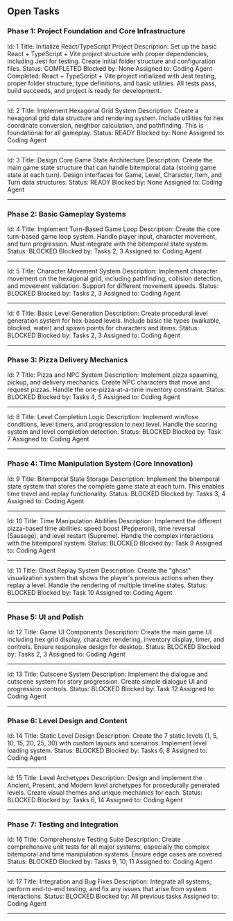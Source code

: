 ## Open Tasks

### Phase 1: Project Foundation and Core Infrastructure

Id: 1
Title: Initialize React/TypeScript Project
Description: Set up the basic React + TypeScript + Vite project structure with proper dependencies, including Jest for testing. Create initial folder structure and configuration files.
Status: COMPLETED
Blocked by: None
Assigned to: Coding Agent
Completed: React + TypeScript + Vite project initialized with Jest testing, proper folder structure, type definitions, and basic utilities. All tests pass, build succeeds, and project is ready for development.

------

Id: 2
Title: Implement Hexagonal Grid System
Description: Create a hexagonal grid data structure and rendering system. Include utilities for hex coordinate conversion, neighbor calculation, and pathfinding. This is foundational for all gameplay.
Status: READY
Blocked by: None
Assigned to: Coding Agent

------

Id: 3
Title: Design Core Game State Architecture
Description: Create the main game state structure that can handle bitemporal data (storing game state at each turn). Design interfaces for Game, Level, Character, Item, and Turn data structures.
Status: READY
Blocked by: None
Assigned to: Coding Agent

------

### Phase 2: Basic Gameplay Systems

Id: 4
Title: Implement Turn-Based Game Loop
Description: Create the core turn-based game loop system. Handle player input, character movement, and turn progression. Must integrate with the bitemporal state system.
Status: BLOCKED
Blocked by: Tasks 2, 3
Assigned to: Coding Agent

------

Id: 5
Title: Character Movement System
Description: Implement character movement on the hexagonal grid, including pathfinding, collision detection, and movement validation. Support for different movement speeds.
Status: BLOCKED
Blocked by: Tasks 2, 3
Assigned to: Coding Agent

------

Id: 6
Title: Basic Level Generation
Description: Create procedural level generation system for hex-based levels. Include basic tile types (walkable, blocked, water) and spawn points for characters and items.
Status: BLOCKED
Blocked by: Tasks 2, 3
Assigned to: Coding Agent

------

### Phase 3: Pizza Delivery Mechanics

Id: 7
Title: Pizza and NPC System
Description: Implement pizza spawning, pickup, and delivery mechanics. Create NPC characters that move and request pizzas. Handle the one-pizza-at-a-time inventory constraint.
Status: BLOCKED
Blocked by: Tasks 4, 5
Assigned to: Coding Agent

------

Id: 8
Title: Level Completion Logic
Description: Implement win/lose conditions, level timers, and progression to next level. Handle the scoring system and level completion detection.
Status: BLOCKED
Blocked by: Task 7
Assigned to: Coding Agent

------

### Phase 4: Time Manipulation System (Core Innovation)

Id: 9
Title: Bitemporal State Storage
Description: Implement the bitemporal state system that stores the complete game state at each turn. This enables time travel and replay functionality.
Status: BLOCKED
Blocked by: Tasks 3, 4
Assigned to: Coding Agent

------

Id: 10
Title: Time Manipulation Abilities
Description: Implement the different pizza-based time abilities: speed boost (Pepperoni), time reversal (Sausage), and level restart (Supreme). Handle the complex interactions with the bitemporal system.
Status: BLOCKED
Blocked by: Task 9
Assigned to: Coding Agent

------

Id: 11
Title: Ghost Replay System
Description: Create the "ghost" visualization system that shows the player's previous actions when they replay a level. Handle the rendering of multiple timeline states.
Status: BLOCKED
Blocked by: Task 10
Assigned to: Coding Agent

------

### Phase 5: UI and Polish

Id: 12
Title: Game UI Components
Description: Create the main game UI including hex grid display, character rendering, inventory display, timer, and controls. Ensure responsive design for desktop.
Status: BLOCKED
Blocked by: Tasks 2, 3
Assigned to: Coding Agent

------

Id: 13
Title: Cutscene System
Description: Implement the dialogue and cutscene system for story progression. Create simple dialogue UI and progression controls.
Status: BLOCKED
Blocked by: Task 12
Assigned to: Coding Agent

------

### Phase 6: Level Design and Content

Id: 14
Title: Static Level Design
Description: Create the 7 static levels (1, 5, 10, 15, 20, 25, 30) with custom layouts and scenarios. Implement level loading system.
Status: BLOCKED
Blocked by: Tasks 6, 8
Assigned to: Coding Agent

------

Id: 15
Title: Level Archetypes
Description: Design and implement the Ancient, Present, and Modern level archetypes for procedurally generated levels. Create visual themes and unique mechanics for each.
Status: BLOCKED
Blocked by: Tasks 6, 14
Assigned to: Coding Agent

------

### Phase 7: Testing and Integration

Id: 16
Title: Comprehensive Testing Suite
Description: Create comprehensive unit tests for all major systems, especially the complex bitemporal and time manipulation systems. Ensure edge cases are covered.
Status: BLOCKED
Blocked by: Tasks 9, 10, 11
Assigned to: Coding Agent

------

Id: 17
Title: Integration and Bug Fixes
Description: Integrate all systems, perform end-to-end testing, and fix any issues that arise from system interactions.
Status: BLOCKED
Blocked by: All previous tasks
Assigned to: Coding Agent

------
